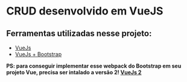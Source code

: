 # CRUD desenvolvido em VueJS

## Ferramentas utilizadas nesse projeto:

- [VueJs](https://vuejs.org/)
- [VueJs + Bootstrap](https://bootstrap-vue.org/)



**PS: para conseguir implementar esse webpack do Bootstrap em seu projeto Vue, precisa ser intalado a versão 2! [VueJs 2](https://v2.vuejs.org/)**




